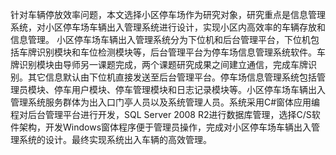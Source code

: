    针对车辆停放效率问题，本文选择小区停车场作为研究对象，研究重点是信息管理系统，对小区停车场车辆出入管理系统进行设计，实现小区内高效率的车辆存放和信息管理。
   小区停车场车辆出入管理系统分为下位机和后台管理平台，下位机包括车牌识别模块和车位检测模块等，后台管理平台为停车场信息管理系统软件。车牌识别模块由导师另一课题完成，两个课题研究成果之间建立通信，完成车牌识别。其它信息默认由下位机直接发送至后台管理平台。停车场信息管理系统包括管理员模块、停车用户模块、停车管理模块和日志记录模块等。小区停车场车辆出入管理系统服务群体为出入口门亭人员以及系统管理人员。系统采用C#窗体应用编程对后台管理平台进行开发，SQL Server 2008 R2进行数据库管理，选择C/S软件架构，开发Windows窗体程序便于管理员操作，完成对小区停车场车辆出入管理系统的设计。最终实现系统出入车辆的高效管理。

